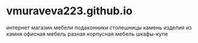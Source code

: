# vmuraveva223.github.io
интернет магазин мебели
подаконники 
столешницы 
камень
изделия из камня
офисная мебель 
разная корпусная мебель
шкафы-купе 
